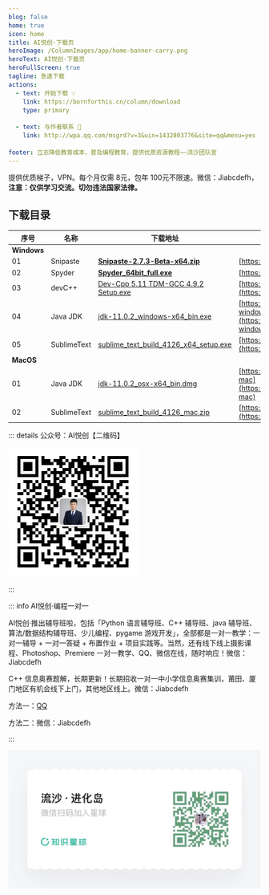 ```yaml
---
blog: false
home: true
icon: home
title: AI悦创·下载页
heroImage: /ColumnImages/app/home-banner-carry.png
heroText: AI悦创·下载页
heroFullScreen: true
tagline: 急速下载
actions:
  - text: 开始下载 💡
    link: https://bornforthis.cn/column/download
    type: primary	

  - text: 与作者联系 👋
    link: http://wpa.qq.com/msgrd?v=3&uin=1432803776&site=qq&menu=yes

footer: 立志降低教育成本，普及编程教育，提供优质资源教程——流沙团队宣
---
```


提供优质梯子，VPN。每个月仅需 8元，包年 100元不限速。微信：Jiabcdefh，**注意：仅供学习交流。切勿违法国家法律。**



## 下载目录

| 序号        | 名称        | 下载地址                                                     | 官网                                                         |
| ----------- | ----------- | ------------------------------------------------------------ | ------------------------------------------------------------ |
| **Windows** |             |                                                              |                                                              |
| 01          | Snipaste    | [**Snipaste-2.7.3-Beta-x64.zip**](https://aiyc.lanzouf.com/iqFUt05dg7qd) | [https://www.snipaste.com/](https://www.snipaste.com/)       |
| 02          | Spyder      | **[Spyder_64bit_full.exe](https://github.com/spyder-ide/spyder/releases)** | [https://www.spyder-ide.org/](https://www.spyder-ide.org/)   |
| 03          | devC++      | [Dev-Cpp 5.11 TDM-GCC 4.9.2 Setup.exe](/data/windows/Dev-Cpp5.11TDM-GCC4.9.2Setup.exe) | [https://sourceforge.net/projects/orwelldevcpp/](https://sourceforge.net/projects/orwelldevcpp/) |
| 04          | Java JDK    | [jdk-11.0.2_windows-x64_bin.exe](https://res001.geekbang.org/tools/jdk-11.0.2_windows-x64_bin.exe) | [https://www.oracle.com/java/technologies/downloads/#jdk18-windows](https://www.oracle.com/java/technologies/downloads/#jdk18-windows) |
| 05          | SublimeText | [sublime_text_build_4126_x64_setup.exe](/data/windows/sublime_text_build_4126_x64_setup.exe) | [https://www.sublimetext.com/download](https://www.sublimetext.com/download) |
| **MacOS**   |             |                                                              |                                                              |
| 01          | Java JDK    | [jdk-11.0.2_osx-x64_bin.dmg](https://res001.geekbang.org/tools/jdk-11.0.2_osx-x64_bin.dmg) | [https://www.oracle.com/java/technologies/downloads/#jdk18-mac](https://www.oracle.com/java/technologies/downloads/#jdk18-mac) |
| 02          | SublimeText | [sublime_text_build_4126_mac.zip](/data/Mac/sublime_text_build_4126_mac.zip) | [https://www.sublimetext.com/download](https://www.sublimetext.com/download) |

::: details 公众号：AI悦创【二维码】

![](/gzh.jpg)

:::

::: info AI悦创·编程一对一

AI悦创·推出辅导班啦，包括「Python 语言辅导班、C++ 辅导班、java 辅导班、算法/数据结构辅导班、少儿编程、pygame 游戏开发」，全部都是一对一教学：一对一辅导 + 一对一答疑 + 布置作业 + 项目实践等。当然，还有线下线上摄影课程、Photoshop、Premiere 一对一教学、QQ、微信在线，随时响应！微信：Jiabcdefh

C++ 信息奥赛题解，长期更新！长期招收一对一中小学信息奥赛集训，莆田、厦门地区有机会线下上门，其他地区线上。微信：Jiabcdefh

方法一：[QQ](http://wpa.qq.com/msgrd?v=3&uin=1432803776&site=qq&menu=yes)

方法二：微信：Jiabcdefh

:::

![](/zsxq.jpg)



